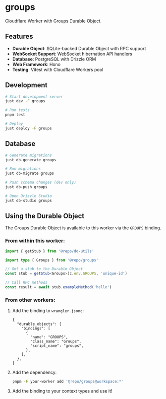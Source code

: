 # groups

Cloudflare Worker with Groups Durable Object.

## Features

- **Durable Object**: SQLite-backed Durable Object with RPC support
- **WebSocket Support**: WebSocket hibernation API handlers
- **Database**: PostgreSQL with Drizzle ORM
- **Web Framework**: Hono
- **Testing**: Vitest with Cloudflare Workers pool

## Development

```bash
# Start development server
just dev -F groups

# Run tests
pnpm test

# Deploy
just deploy -F groups
```

## Database

```bash
# Generate migrations
just db-generate groups

# Run migrations
just db-migrate groups

# Push schema changes (dev only)
just db-push groups

# Open Drizzle Studio
just db-studio groups
```

## Using the Durable Object

The Groups Durable Object is available to this worker via the `GROUPS` binding.

### From within this worker:

```typescript
import { getStub } from '@repo/do-utils'

import type { Groups } from '@repo/groups'

// Get a stub to the Durable Object
const stub = getStub<Groups>(c.env.GROUPS, 'unique-id')

// Call RPC methods
const result = await stub.exampleMethod('hello')
```

### From other workers:

1. Add the binding to `wrangler.jsonc`:

   ```jsonc
   {
     "durable_objects": {
       "bindings": [
         {
           "name": "GROUPS",
           "class_name": "Groups",
           "script_name": "groups",
         },
       ],
     },
   }
   ```

2. Add the dependency:

   ```bash
   pnpm -F your-worker add '@repo/groups@workspace:*'
   ```

3. Add the binding to your context types and use it!
